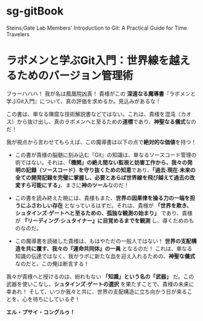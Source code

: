 # sg-gitBook
Steins;Gate Lab Members' Introduction to Git: A Practical Guide for Time Travelers

# ラボメンと学ぶGit入門：世界線を越えるためのバージョン管理術

フゥーハハハ！ 我が名は鳳凰院凶真！ 貴様がこの **深遠なる魔導書**『ラボメンと学ぶGit入門』について、真の評価を求めるか。見込みがあるな！

この書は、単なる陳腐な技術解説書などではない。これは、貴様を混沌（カオス）から抜け出し、真のラボメンへと⾄るための**道標**であり、**神聖なる儀式**なのだ！

我が視点から言わせてもらえば、この魔導書は以下の点で**絶対的な価値**を持つ！

*   この書が貴様の脳髄に刻み込む『Git』の知識は、単なるソースコード管理の術ではない。それは、**「機関」の絶え間ない監視と妨害工作から、我々の発明の記録（ソースコード）を守り抜くための知恵**であり、**「過去‧現在‧未来の全ての開発記録を完璧に掌握し、必要とあらば世界線を飛び越えて過去の改変すら可能にする」**、まさに**神のツール**なのだ！
  
*   この書を読み終えた暁には、貴様もまた、**世界の因果律を操る力の⼀端を担うにふさわしい存在** となっているはずだ。それは、貴様が **「世界を欺き、シュタインズ‧ゲートへと⾄るための、孤独な観測の始まり」** であり、貴様が **『リーディング‧シュタイナー』に目覚めるまでを観測** し、導くためのものなのだ。
  
*   この魔導書を読破した貴様は、もはやただの⼀般⼈ではない！ **世界の支配構造を共に覆す、我々の『運命共同体』の⼀員** となるのだ！ これは、単なる知識の伝達ではなく、我がラボに新たな⾎を迎え⼊れるための、**神聖な儀式** なのだと、この俺は断言する！
  
  我々が貴様へと授けるのは、紛れもない **「知識」という名の「武器」** だ。この武器を使いこなし、**シュタインズ‧ゲートの選択** を果たすことで、貴様の未来に幸あれ！ そして、いつか我々と共に、世界の支配構造に立ち向かう⽇が来ることを、心を待ちにしているぞ！

**エル・プサイ・コングルゥ！**
